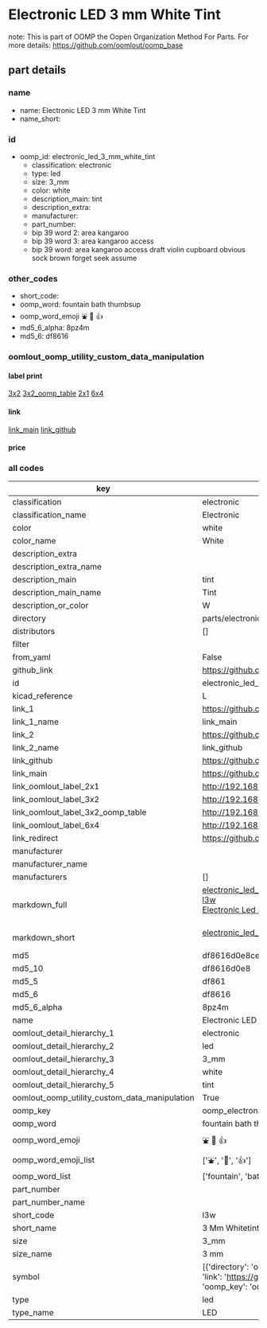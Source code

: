 # Electronic LED 3 mm White Tint  

note: This is part of OOMP the Oopen Organization Method For Parts. For more details: https://github.com/oomlout/oomp_base

##  part details
  







### name
* name: Electronic LED 3 mm White Tint
* name_short: 
### id
* oomp_id: electronic_led_3_mm_white_tint
  * classification: electronic
  * type: led
  * size: 3_mm
  * color: white
  * description_main: tint
  * description_extra: 
  * manufacturer: 
  * part_number: 
  * bip 39 word 2: area kangaroo
  * bip 39 word 3: area kangaroo access
  * bip 39 word: area kangaroo access draft violin cupboard obvious sock brown forget seek assume

### other_codes
* short_code: 
* oomp_word: fountain bath thumbsup
* oomp_word_emoji :fountain: :bath: :thumbsup:
* md5_6_alpha: 8pz4m
* md5_6: df8616






### oomlout_oomp_utility_custom_data_manipulation
#### label print
[3x2](http://192.168.1.245:1112/?label=oomp%208pz4m)
[3x2_oomp_table](http://192.168.1.108:1112/?label=oomp%208pz4m)
[2x1](http://192.168.1.242:1112/?label=oomp%208pz4m)
[6x4](http://192.168.1.55:1112/?label=oomp%208pz4m)    

#### link

[link_main](https://github.com/oomlout/oomlout_oomp_version_1_messy/tree/main/parts/electronic_led_3_mm_white_tint) [link_github](https://github.com/oomlout/oomlout_oomp_version_1_messy/tree/main/parts/electronic_led_3_mm_white_tint)                             

#### price







### all codes 
| key | value |  
| --- | --- |  
| classification | electronic |  
| classification_name | Electronic |  
| color | white |  
| color_name | White |  
| description_extra |  |  
| description_extra_name |  |  
| description_main | tint |  
| description_main_name | Tint |  
| description_or_color | W  |  
| directory | parts/electronic_led_3_mm_white_tint |  
| distributors | [] |  
| filter |  |  
| from_yaml | False |  
| github_link | https://github.com/oomlout/oomlout_oomp_part_src/tree/main/parts/electronic_led_3_mm_white_tint |  
| id | electronic_led_3_mm_white_tint |  
| kicad_reference | L |  
| link_1 | https://github.com/oomlout/oomlout_oomp_version_1_messy/tree/main/parts/electronic_led_3_mm_white_tint |  
| link_1_name | link_main |  
| link_2 | https://github.com/oomlout/oomlout_oomp_version_1_messy/tree/main/parts/electronic_led_3_mm_white_tint |  
| link_2_name | link_github |  
| link_github | https://github.com/oomlout/oomlout_oomp_version_1_messy/tree/main/parts/electronic_led_3_mm_white_tint |  
| link_main | https://github.com/oomlout/oomlout_oomp_version_1_messy/tree/main/parts/electronic_led_3_mm_white_tint |  
| link_oomlout_label_2x1 | http://192.168.1.242:1112/?label=oomp%208pz4m |  
| link_oomlout_label_3x2 | http://192.168.1.245:1112/?label=oomp%208pz4m |  
| link_oomlout_label_3x2_oomp_table | http://192.168.1.108:1112/?label=oomp%208pz4m |  
| link_oomlout_label_6x4 | http://192.168.1.55:1112/?label=oomp%208pz4m |  
| link_redirect | https://github.com/oomlout/oomlout_oomp_version_1_messy/tree/main/parts/electronic_led_3_mm_white_tint |  
| manufacturer |  |  
| manufacturer_name |  |  
| manufacturers | [] |  
| markdown_full | [electronic_led_3_mm_white_tint](none)<br>[l3w](none)<br>[Electronic Led 3 Mm White Tint](none)<br><br> |  
| markdown_short | [electronic_led_3_mm_white_tint](none)<br><br> |  
| md5 | df8616d0e8ce1314d77a241e029e605a |  
| md5_10 | df8616d0e8 |  
| md5_5 | df861 |  
| md5_6 | df8616 |  
| md5_6_alpha | 8pz4m |  
| name | Electronic LED 3 mm White Tint |  
| oomlout_detail_hierarchy_1 | electronic |  
| oomlout_detail_hierarchy_2 | led |  
| oomlout_detail_hierarchy_3 | 3_mm |  
| oomlout_detail_hierarchy_4 | white |  
| oomlout_detail_hierarchy_5 | tint |  
| oomlout_oomp_utility_custom_data_manipulation | True |  
| oomp_key | oomp_electronic_led_3_mm_white_tint |  
| oomp_word | fountain bath thumbsup |  
| oomp_word_emoji | :fountain: :bath: :thumbsup: |  
| oomp_word_emoji_list | [':fountain:', ':bath:', ':thumbsup:'] |  
| oomp_word_list | ['fountain', 'bath', 'thumbsup'] |  
| part_number |  |  
| part_number_name |  |  
| short_code | l3w |  
| short_name | 3 Mm Whitetint Led |  
| size | 3_mm |  
| size_name | 3 mm |  
| symbol | [{'directory': 'oomlout_oomp_symbol_bot/symbols/kicad_device_led//working/working.kicad_sym', 'index': 0, 'link': 'https://github.com/oomlout/oomlout_oomp_symbol_bot/tree/main/symbols/kicad_device_led', 'oomp_key': 'oomp_kicad_device_led'}] |  
| type | led |  
| type_name | LED |  
